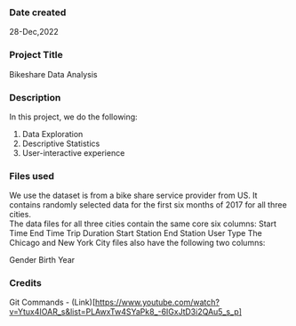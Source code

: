 ### Date created
28-Dec,2022

### Project Title
Bikeshare Data Analysis

### Description
In this project, we do the following:
1. Data Exploration
2. Descriptive Statistics
3. User-interactive experience

### Files used
We use the dataset is from a bike share service provider from US. It contains randomly selected data for the first six months of 2017 for all three cities. <br>
The data files for all three cities contain the same core six columns:
Start Time
End Time
Trip Duration
Start Station
End Station
User Type
The Chicago and New York City files also have the following two columns:

Gender
Birth Year

### Credits
Git Commands - (Link)[https://www.youtube.com/watch?v=Ytux4IOAR_s&list=PLAwxTw4SYaPk8_-6IGxJtD3i2QAu5_s_p]
